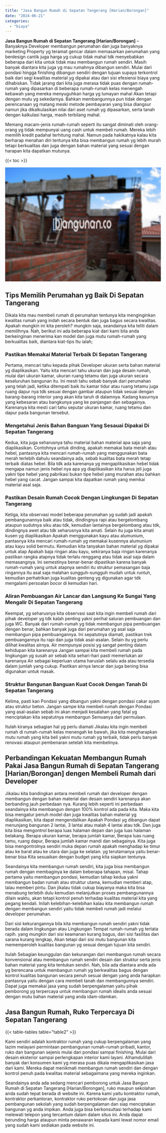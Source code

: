 ```yaml
---
title: "Jasa Bangun Rumah di Sepatan Tangerang [Harian/Borongan]"
date: "2024-06-21"
categories: 
  - "biaya"
---
```


**Jasa Bangun Rumah di Sepatan Tangerang \[Harian/Borongan\]** – Banyaknya Developer membangun perumahan dan juga banyaknya marketing Property yg teramat gencar dalam memasarkan perumahan yang berdesign cantik juga harga yg cukup tidak mahal tdk menyebabkan beberapa dari kita untuk tidak mau membangun rumah sendiri. Masih banyak diantara kita juga yg mau rumahnya dibangun sendiri. Mulai dari pondasi hingga finishing dibangun sendiri dengan tujuan supaya terkontrol baik dari segi kwalitas material yg dipakai atau dari sisi efesiensi biaya yang dihabiskan. Tidak jarang dari kita juga merasa tidak puas dengan rumah-rumah yang dipasarkan di beberapa rumah-rumah kelas menengah kebawah yang mereka menyuguhkan harga yg lumayan mahal Akan tetapi dengan mutu yg sekedarnya. Bahkan membangunnya pun tidak dengan perencanaan yg matang meski metode pembayaran yang bisa diangsur namun jika dikalkulasikan nilai dari aset rumah yg dipasarkan, serta tanah dengan kalkulasi harga, masih terbilang mahal.

Memang macam-jenis rumah-rumah seperti itu sangat diminati oleh orang-orang yg tidak mempunyai uang cash untuk membeli rumah. Mereka lebih memilih kredit padahal terhitung mahal. Namun pada hakikatnya kalau kita berharap menahan diri tentunya kita bisa membangun rumah yg lebih murah tetapi berkualitas dan juga dengan bahan material yang sesuai dengan harapan kita dapatkan mutunya.

{{< toc >}}

![Jasa Bangun Rumah di Sepatan Tangerang [Harian/Borongan]](/images/borong-bangunan-37.png)

## Tips Memilih Perumahan yg Baik Di Sepatan Tangerang

Dikala kita mau membeli rumah di perumahan tentunya kita menginginkan kwalitas rumah yang indah secara bentuk dan juga bagus secara kwalitas. Apakah mungkin ini kita peroleh? mungkin saja, seandainya kita teliti dalam memilihnya. Nah, berikut ini ada beberapa kiat dari kami bila anda berkeinginan menerima kan model dan juga mutu rumah-rumah yang berkualitas baik, diantara kiat-tips Itu ialah;

### Pastikan Memakai Material Terbaik Di Sepatan Tangerang

Pertama, mencari tahu kepada pihak Developer ukuran serta bahan material yg diaplikasikan. Yaitu kita mencari tahu ukuran dan juga desain rumah, mulai dari ukuran kamar, ukuran ruang tetamu dan juga ukuran secara keseluruhan bangunan itu. Ini mesti tahu sebab banyak dari perumahan yang telah jadi, ketika ditempati baik itu kamar tidur atau ruang tetamu juga ruang dapur nya tdk sesuai dengan gambar ataupun tidak sesuai dengan barang-barang interior yang akan kita taruh di dalamnya. Kadang kasurnya yang kebesaran atau bangkunya yang ke panjangan dan sebagainya. Karenanya kita mesti cari tahu seputar ukuran kamar, ruang tetamu dan dapur pada bangunan tersebut.

### Mengetahui Jenis Bahan Banguan Yang Sesauai Dipakai Di Sepatan Tangerang

Kedua, kita juga seharusnya tahu material bahan material apa saja yang diaplikasikan. Contohnya untuk dinding, apakah memakai bata merah atau hebel, pantasnya kita mencari rumah-rumah yang menggunakan bata merah terlebih dahulu seandainya ada, sebab kualitas bata merah tetap terbaik diatas hebel. Bila tdk ada karenanya yg mengaplikasikan hebel tidak mengapa namun jenis hebel nya apa yg diaplikasikan kita harus jeli juga yakni tipe hebel yang pabrikasi bukan tipe hebel yang murahan atau bahkan hebel yang cacat. Jangan sampai kita dapatkan rumah yang memkai material asal saja.

### Pastikan Desain Rumah Cocok Dengan Lingkungan Di Sepatan Tangerang

Ketiga, kita observasi model beberapa perumahan yg sudah jadi apakah pembangunannya baik atau tidak, dindingnya rapi atau bergelombang ataupun sudutnya siku atau tdk, kemudian lantainya bergelombang atau tdk, dindingnya awet atau tdk seharusnya kita amati. Selain itu juga kita amati kusen yg diaplikasikan Apakah menggunakan kayu atau alumunium, pantasnya kita mencari rumah-rumah yg memakai kusennya alumunium atau kayu solid bermutu. Kemudian kita tanyakan bahan material yg dipakai untuk atap Apakah baja ringan atau kayu, sekiranya baja ringan karenanya pastikan rangka atapnya tidak terlalu renggang atau tidak asal saja dalam memasangnya. Ini semestinya benar-benar dipastikan karena banyak rumah-rumah yang untuk atapnya sendiri itu struktur pemasangan baja ringannya itu asal saja malahan sungguh-sungguh mudah untuk runtuh, kemudian perhatrikan juga kualitas genteng yg digunakan agar tdk mengalami persoalan bocor di kemudian hari.

### Aliran Pembuangan Air Lancar dan Langsung Ke Sungai Yang Mengalir Di Sepatan Tangerang

Keempat, yg seharusnya kita observasi saat kita ingin membeli rumah dari pihak developer yg tdk kalah penting yakni perihal saluran pembuangan dan juga WC. Banyak dari rumah-rumah yg tidak membangun pipa pembuangan dengan benar, bahkan banyak juga dari perumahan yg asal saja membangun pipa pembuangannya. Ini sepatutnya diamati, pastikan trek pembuangannya itu rapi dan juga tidak asal-asalan. Selain itu yg perlu dilihat kwalitas airnya. Air mempunyai posisi yg sangat penting dalam kehidupan kita karenanya Jangan sampai kita membeli rumah pada lingkungan yg susah air sebab kita sehari-hari pasti memerlukan air karenanya Air sebagai keperluan utama haruslah selalu ada atau tersedia dalam jumlah yang cukup. Pastikan airnya lancar dan juga bening bisa digunakan untuk masak.

### Struktur Bangunan Banguan Kuat Cocok Dengan Tanah Di Sepatan Tangerang

Kelima, pasti kan Pondasi yang dibangun yakni dengan pondasi cakar ayam atau struktur beton. Jangan sampe kita membeli rumah dengan Pondasi yang asal-asalan sebab ini akan menjadi kesalahan yang fatal yg menciptakan kita sepatutnya membangun Semuanya dari permulaan.

Itulah kiranya sebagian hal yg perlu diamati Jikalau kita ingin membeli rumah di rumah-rumah kelas menengah ke bawah, jika kita mengharapkan mutu rumah yang kita beli yakni mutu rumah yg terbaik, tidak perlu banyak renovasi ataupun pembenaran setelah kita membelinya.

## Perbandingan Kekuatan Membangun Rumah Pakai Jasa Bangun Rumah di Sepatan Tangerang \[Harian/Borongan\] dengen Membeli Rumah dari Developer

Jikalau kita bandingkan antara membeli rumah dari developer dengan membangun dengan bahan material dan desain sendiri karenanya akan berbanding jauh perbedaan nya. Kurang lebih seperti ini perbedaan seandainya kita membangun dengan 100% kontrol ada pada kita. Maka kita bisa mengatur penuh model dan juga kwalitas bahan material yg diaplikasikan, kita dapat mengendalikan Apakah Pondasi yg dibangun dapat menunjang bangunan 2 lantai, 3 lantai atau malah 4 lantai atau tdk. Dan juga kita bisa mengontrol berapa luas halaman depan dan juga luas halaman belakang. Berapa ukuran kamar, berapa jumlah kamar, Berapa luas ruang tamu, ruang dapur, Berapa jumlah kamar mandi dan sebagainya. Kita juga bisa mengontrolnya sendiri muka depan rumah apakah menghadap ke timur atau ke barat atau ke utara dan juga ke selatan. yg terutamanya yaitu benar-benar bisa Kita sesuaikan dengan budget yang kita siapkan tentunya.

Seandainya kita membangun rumah sendiri, kita juga bisa membangun rumah dengan membaginya ke dalam beberapa tahapan, misal. Tahap pertama yaitu membangun pondasi, kemudian tahap kedua yakni membangun badan rumah atau struktur utama, kemudian memberi atap, lalau memberi pintu. Dan jikalau tidak cukup biayanya maka kita bisa menabung terlebih dulu kemudian melanjutkan proses pembangunannya dilain waktu, akan tetapi kontrol penuh terhadap kualitas material kita yang pegang kendali. Inilah kelebihan-kelebihan kalau kita membangun rumah dengan membangun sendiri yaitu tidak membeli rumah jadi melalui developer perumahan.

Dari sisi kekurangannya bila kita membangun rumah sendiri yakni tidak berada dalam lingkungan atau Lingkungan Tempat rumah-rumah yg tertata rapih. yang mungkin dari sisi keamanan kurang bagus, dari sisi fasilitas dan sarana kurang lengkap, Akan tetapi dari sisi mutu bangunan kita mememperoleh kualitas bangunan yg sesuai dengan tujuan kita sendiri.

Itulah Sebagian keunggulan dan kekurangan dari membangun rumah secara konvensional atau membangun rumah sendiri desain dan struktur serta jenis bahan material yang kita tentukan sendiri. Nah, bila ada diantara anda ada yg berencana untuk membangun rumah yg berkwalitas bagus dengan kontrol kualitas bangunan secara penuh sesuai dengan yang anda harapkan pantasnya yaitu dengan cara membeli tanah dan membangunnya sendiri. Dapat juga memakai jasa yang sudah berpengalaman yaitu pihak pemborong yg terpercaya untuk membangun rumah idealis anda sesuai dengan mutu bahan material yang anda idam-idamkan.

## Jasa Bangun Rumah, Ruko Terpercaya Di Sepatan Tangerang

{{< table-tables table="table2" >}}

Kami sendiri adalah kontraktor rumah yang cukup berpengalaman yang lazim melayani permintaan pembangunan rumah-rumah pribadi, kantor, ruko dan bangunan sejenis mulai dari pondasi sampai finishing. Mulai dari desain eksterior sampai perlengkapan interior kami layani. Alhamdulillah banyak dari konsumen kami yg merasa puas dikala mengaplikasikan jasa dari kami. Mereka dapat menikmati membangun rumah sendiri dan dengan kontrol penuh pada kwalitas material sebagaimana yang mereka inginkan.

Seandainya anda ada sedang mencari pemborong untuk Jasa Bangun Rumah di Sepatan Tangerang \[Harian/Borongan\], ruko maupun sekolahan anda sudah tepat berada di website ini. Karena kami yaitu kontraktor rumah, kontraktor perkantoran, kontraktor ruko pertokoan dan juga jasa pembangunan sekolah yang sudah berpengalaman dan siap menciptakan bangunan yg anda impikan. Anda juga bisa berkonsultasi terhadap kami melewati telepon yang tercantum dalam dalam situs ini. Anda dapat berunding harga ataupun minta penawaran kepada kami lewat nomor email yang sudah kami sediakan pada website ini.
